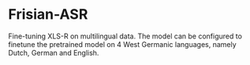 # Frisian-ASR
Fine-tuning XLS-R on multilingual data. The model can be configured to finetune the pretrained model on 4 West Germanic languages, namely Dutch, German and English. 
